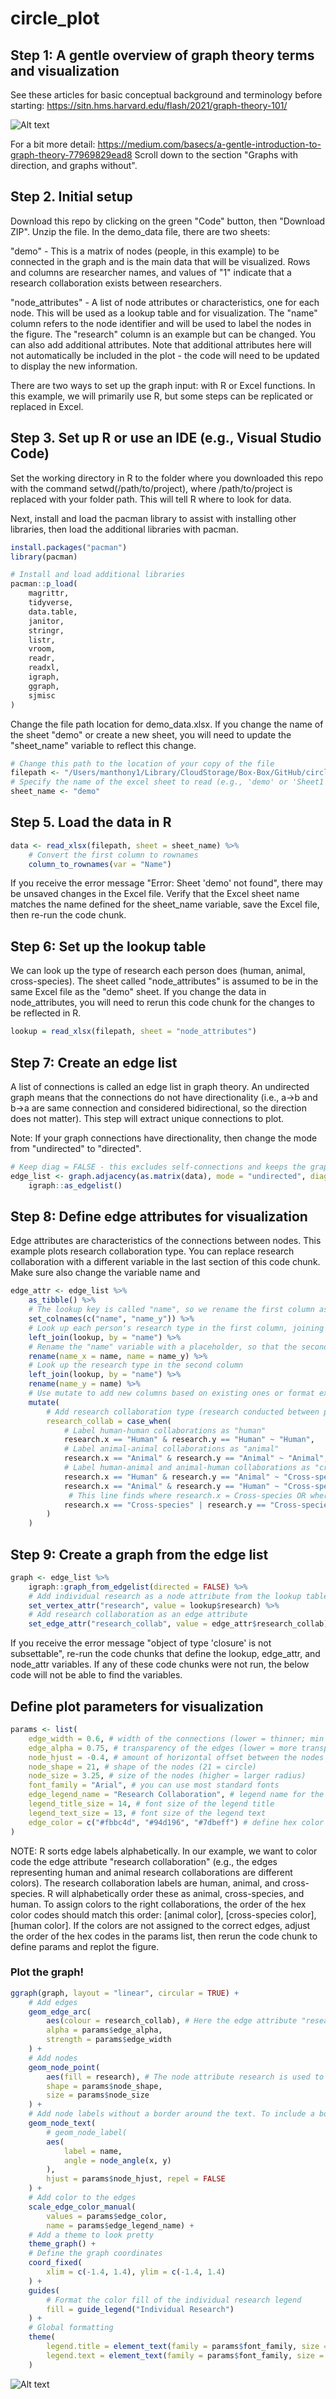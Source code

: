 # circle_plot

## Step 1: A gentle overview of graph theory terms and visualization

See these articles for basic conceptual background and terminology before starting:
https://sitn.hms.harvard.edu/flash/2021/graph-theory-101/

![Alt text](/Users/manthony1/Library/CloudStorage/Box-Box/GitHub/circle_plot/graph_types.png "Types of graphs. Credit: https://sitn.hms.harvard.edu/flash/2021/graph-theory-101/")

For a bit more detail:
https://medium.com/basecs/a-gentle-introduction-to-graph-theory-77969829ead8
Scroll down to the section "Graphs with direction, and graphs without".

## Step 2. Initial setup

Download this repo by clicking on the green "Code" button, then "Download ZIP". Unzip the file. In the demo_data file, there are two sheets:

"demo" - This is a matrix of nodes (people, in this example) to be connected in the graph and is the main data that will be visualized. Rows and columns are researcher names, and values of "1" indicate that a research collaboration exists between researchers.

"node_attributes" - A list of node attributes or characteristics, one for each node. This will be used as a lookup table and for visualization. The "name" column refers to the node identifier and will be used to label the nodes in the figure. The "research" column is an example but can be changed. You can also add additional attributes. Note that additional attributes here will not automatically be included in the plot - the code will need to be updated to display the new information.

There are two ways to set up the graph input: with R or Excel functions. In this example, we will primarily use R, but some steps can be replicated or replaced in Excel.

## Step 3. Set up R or use an IDE (e.g., Visual Studio Code)

Set the working directory in R to the folder where you downloaded this repo with the command setwd(/path/to/project), where /path/to/project is replaced with your folder path. This will tell R where to look for data.

Next, install and load the pacman library to assist with installing other libraries, then load the additional libraries with pacman.

```r
install.packages("pacman")
library(pacman)

# Install and load additional libraries
pacman::p_load(
    magrittr,
    tidyverse,
    data.table,
    janitor,
    stringr,
    listr,
    vroom,
    readr,
    readxl,
    igraph,
    ggraph,
    sjmisc
)
```

Change the file path location for demo_data.xlsx. If you change the name of the sheet "demo" or create a new sheet, you will need to update the "sheet_name" variable to reflect this change.

```r
# Change this path to the location of your copy of the file
filepath <- "/Users/manthony1/Library/CloudStorage/Box-Box/GitHub/circle_plot/demo_data.xlsx"
# Specify the name of the excel sheet to read (e.g., 'demo' or 'Sheet1'). The sheet name must be enclosed in quotations. In this example, the first sheet is named "demo".
sheet_name <- "demo"
```

## Step 5. Load the data in R

```r
data <- read_xlsx(filepath, sheet = sheet_name) %>%
    # Convert the first column to rownames
    column_to_rownames(var = "Name")
```

If you receive the error message "Error: Sheet 'demo' not found", there may be unsaved changes in the Excel file. Verify that the Excel sheet name matches the name defined for the sheet_name variable, save the Excel file, then re-run the code chunk.

## Step 6: Set up the lookup table

We can look up the type of research each person does (human, animal, cross-species). The sheet called "node_attributes" is assumed to be in the same Excel file as the "demo" sheet. If you change the data in node_attributes, you will need to rerun this code chunk for the changes to be reflected in R.

```r
lookup = read_xlsx(filepath, sheet = "node_attributes")
```

## Step 7: Create an edge list

A list of connections is called an edge list in graph theory. An undirected graph means that the connections do not have directionality (i.e., a->b and b->a are same connection and considered bidirectional, so the direction does not matter). This step will extract unique connections to plot.

Note: If your graph connections have directionality, then change the mode from "undirected" to "directed".

```r
# Keep diag = FALSE - this excludes self-connections and keeps the graph tidy and easier to interpret.
edge_list <- graph.adjacency(as.matrix(data), mode = "undirected", diag = FALSE) %>%
    igraph::as_edgelist()
```

## Step 8: Define edge attributes for visualization

Edge attributes are characteristics of the connections between nodes. This example plots research collaboration type. You can replace research collaboration with a different variable in the last section of this code chunk. Make sure also change the variable name and

```r
edge_attr <- edge_list %>%
    as_tibble() %>%
    # The lookup key is called "name", so we rename the first column as "name" and the second column with a placeholder "name_y"
    set_colnames(c("name", "name_y")) %>%
    # Look up each person's research type in the first column, joining by the variable "name"
    left_join(lookup, by = "name") %>%
    # Rename the "name" variable with a placeholder, so that the second column can be labeled "name" to use as the lookup key
    rename(name_x = name, name = name_y) %>%
    # Look up the research type in the second column
    left_join(lookup, by = "name") %>%
    rename(name_y = name) %>%
    # Use mutate to add new columns based on existing ones or format existing columns. case_when() is an R equivalent of the SQL "searched" ⁠CASE WHEN⁠ statement.
    mutate(
        # Add research collaboration type (research conducted between pairs of people)
        research_collab = case_when(
            # Label human-human collaborations as "human"
            research.x == "Human" & research.y == "Human" ~ "Human",
            # Label animal-animal collaborations as "animal"
            research.x == "Animal" & research.y == "Animal" ~ "Animal",
            # Label human-animal and animal-human collaborations as "cross-species"
            research.x == "Human" & research.y == "Animal" ~ "Cross-species",
            research.x == "Animal" & research.y == "Human" ~ "Cross-species",
             # This line finds where research.x = Cross-species OR where research.y = Cross-species and labels the row value as "Cross-species" in the research_collab column
            research.x == "Cross-species" | research.y == "Cross-species" ~ "Cross-species"
        )
    )
```

## Step 9: Create a graph from the edge list

```r
graph <- edge_list %>%
    igraph::graph_from_edgelist(directed = FALSE) %>%
    # Add individual research as a node attribute from the lookup table (this pulls data from the node_attributes Excel sheet)
    set_vertex_attr("research", value = lookup$research) %>%
    # Add research collaboration as an edge attribute
    set_edge_attr("research_collab", value = edge_attr$research_collab)
```

If you receive the error message "object of type 'closure' is not subsettable", re-run the code chunks that define the lookup, edge_attr, and node_attr variables. If any of these code chunks were not run, the below code will not be able to find the variables.

## Define plot parameters for visualization

```r
params <- list(
    edge_width = 0.6, # width of the connections (lower = thinner; min limit: 0)
    edge_alpha = 0.75, # transparency of the edges (lower = more transparent; min-max limits: [0, 1])
    node_hjust = -0.4, # amount of horizontal offset between the nodes and node labels. A more negative value will increase the amount of leading white space before the labels.
    node_shape = 21, # shape of the nodes (21 = circle)
    node_size = 3.25, # size of the nodes (higher = larger radius)
    font_family = "Arial", # you can use most standard fonts
    edge_legend_name = "Research Collaboration", # legend name for the edges
    legend_title_size = 14, # font size of the legend title
    legend_text_size = 13, # font size of the legend text
    edge_color = c("#fbbc4d", "#94d196", "#7dbeff") # define hex color codes for the edge attribute used in geom_edge_arc color aesthetic. Orange = animal research, green = cross-species research, blue = human research.
)
```

NOTE: R sorts edge labels alphabetically. In our example, we want to color code the edge attribute "research collaboration" (e.g., the edges representing human and animal research collaborations are different colors). The research collaboration labels are human, animal, and cross-species. R will alphabetically order these as animal, cross-species, and human. To assign colors to the right collaborations, the order of the hex color codes should match this order: [animal color], [cross-species color], [human color]. If the colors are not assigned to the correct edges, adjust the order of the hex codes in the params list, then rerun the code chunk to define params and replot the figure.

### Plot the graph!

```r
ggraph(graph, layout = "linear", circular = TRUE) +
    # Add edges
    geom_edge_arc(
        aes(colour = research_collab), # Here the edge attribute "research_collab" is used to color code the connections
        alpha = params$edge_alpha,
        strength = params$edge_width
    ) +
    # Add nodes
    geom_node_point(
        aes(fill = research), # The node attribute research is used to color code the fill color of the nodes
        shape = params$node_shape,
        size = params$node_size
    ) +
    # Add node labels without a border around the text. To include a border around the text, comment out "geom_node_text(" and uncomment "geom_node_label("
    geom_node_text(
        # geom_node_label(
        aes(
            label = name,
            angle = node_angle(x, y)
        ),
        hjust = params$node_hjust, repel = FALSE
    ) +
    # Add color to the edges
    scale_edge_color_manual(
        values = params$edge_color,
        name = params$edge_legend_name) +
    # Add a theme to look pretty
    theme_graph() +
    # Define the graph coordinates
    coord_fixed(
        xlim = c(-1.4, 1.4), ylim = c(-1.4, 1.4)
    ) +
    guides(
        # Format the color fill of the individual research legend
        fill = guide_legend("Individual Research")
    ) +
    # Global formatting
    theme(
        legend.title = element_text(family = params$font_family, size = params$legend_title_size), # Legend title
        legend.text = element_text(family = params$font_family, size = params$legend_text_size) # Legend text
    )
```

![Alt text](/Users/manthony1/Library/CloudStorage/Box-Box/GitHub/circle_plot/graph_figure.jpg "Circular plot of individual and collaborative research")
